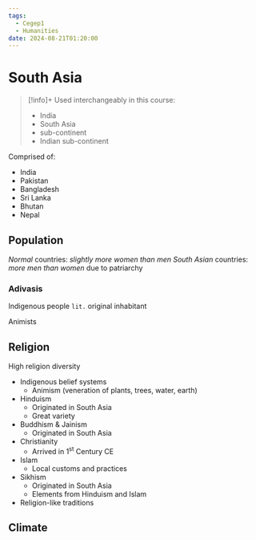 ```yaml
---
tags:
  - Cegep1
  - Humanities
date: 2024-08-21T01:20:00
---
```


# South Asia

> [!info]+
> Used interchangeably in this course:
> 
> - India
> - South Asia
> - sub-continent
> - Indian sub-continent

Comprised of:

- India
- Pakistan
- Bangladesh
- Sri Lanka
- Bhutan
- Nepal

## Population

*Normal* countries: *slightly more women than men*
*South Asian* countries: *more men than women* due to patriarchy

### Adivasis

Indigenous people
`lit.` original inhabitant

Animists

## Religion

High religion diversity

- Indigenous belief systems
	- Animism (veneration of plants, trees, water, earth)
- Hinduism
	- Originated in South Asia
	- Great variety
- Buddhism & Jainism
	- Originated in South Asia
- Christianity
	- Arrived in 1<sup>st</sup> Century CE
- Islam
	- Local customs and practices
- Sikhism
	- Originated in South Asia
	- Elements from Hinduism and Islam
- Religion-like traditions

## Climate

